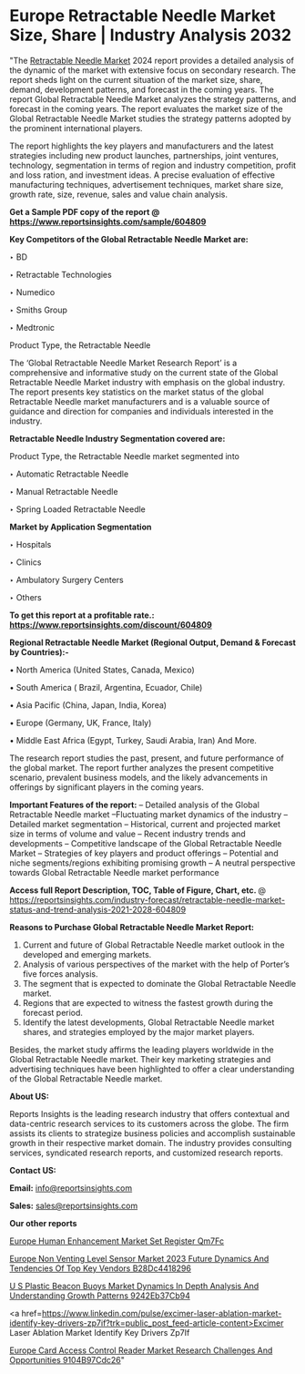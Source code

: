 # Europe Retractable Needle Market Size, Share | Industry Analysis 2032

"The <a href=https://www.reportsinsights.com/sample/604809>Retractable Needle Market</a> 2024 report provides a detailed analysis of the dynamic of the market with extensive focus on secondary research. The report sheds light on the current situation of the market size, share, demand, development patterns, and forecast in the coming years. The report Global Retractable Needle Market analyzes the strategy patterns, and forecast in the coming years. The report evaluates the market size of the Global Retractable Needle Market studies the strategy patterns adopted by the prominent international players.

The report highlights the key players and manufacturers and the latest strategies including new product launches, partnerships, joint ventures, technology, segmentation in terms of region and industry competition, profit and loss ration, and investment ideas. A precise evaluation of effective manufacturing techniques, advertisement techniques, market share size, growth rate, size, revenue, sales and value chain analysis.

<strong>Get a Sample PDF copy of the report @ <a href=https://www.reportsinsights.com/sample/604809 style=color:#0000ff;>https://www.reportsinsights.com/sample/604809</a></strong>

<strong>Key Competitors of the Global Retractable Needle Market are:</strong>

‣ BD

‣ Retractable Technologies

‣ Numedico

‣ Smiths Group

‣ Medtronic

   Product Type, the Retractable Needle

The ‘Global Retractable Needle Market Research Report’ is a comprehensive and informative study on the current state of the Global Retractable Needle Market industry with emphasis on the global industry. The report presents key statistics on the market status of the global Retractable Needle market manufacturers and is a valuable source of guidance and direction for companies and individuals interested in the industry.

<strong>Retractable Needle Industry Segmentation covered are:</strong>

Product Type, the Retractable Needle market segmented into

‣ Automatic Retractable Needle

‣ Manual Retractable Needle

‣ Spring Loaded Retractable Needle

<strong>Market by Application Segmentation</strong>

‣   Hospitals

‣ Clinics

‣ Ambulatory Surgery Centers

‣ Others

<strong>To get this report at a profitable rate.: <a href=https://www.reportsinsights.com/discount/604809 style=color:#0000ff;>https://www.reportsinsights.com/discount/604809</a></strong>

<strong>Regional Retractable Needle Market (Regional Output, Demand &amp; Forecast by Countries):-</strong>

• North America (United States, Canada, Mexico)

• South America ( Brazil, Argentina, Ecuador, Chile)

• Asia Pacific (China, Japan, India, Korea)

• Europe (Germany, UK, France, Italy)

• Middle East Africa (Egypt, Turkey, Saudi Arabia, Iran) And More.

The research report studies the past, present, and future performance of the global market. The report further analyzes the present competitive scenario, prevalent business models, and the likely advancements in offerings by significant players in the coming years.

<strong>Important Features of the report:</strong>
– Detailed analysis of the Global Retractable Needle market
–Fluctuating market dynamics of the industry
–Detailed market segmentation
– Historical, current and projected market size in terms of volume and value
– Recent industry trends and developments
– Competitive landscape of the Global Retractable Needle Market
– Strategies of key players and product offerings
– Potential and niche segments/regions exhibiting promising growth
– A neutral perspective towards Global Retractable Needle market performance

<strong>Access full Report Description, TOC, Table of Figure, Chart, etc. </strong>@   <a href=https://reportsinsights.com/industry-forecast/retractable-needle-market-status-and-trend-analysis-2021-2028-604809 style=color:#0000ff;>https://reportsinsights.com/industry-forecast/retractable-needle-market-status-and-trend-analysis-2021-2028-604809</a>

<strong>Reasons to Purchase Global Retractable Needle Market Report:</strong>
1. Current and future of Global Retractable Needle market outlook in the developed and emerging markets.
2. Analysis of various perspectives of the market with the help of Porter’s five forces analysis.
3. The segment that is expected to dominate the Global Retractable Needle market.
4. Regions that are expected to witness the fastest growth during the forecast period.
5. Identify the latest developments, Global Retractable Needle market shares, and strategies employed by the major market players.

Besides, the market study affirms the leading players worldwide in the Global Retractable Needle market. Their key marketing strategies and advertising techniques have been highlighted to offer a clear understanding of the Global Retractable Needle market.

<strong><strong>About US</strong>:</strong>

Reports Insights is the leading research industry that offers contextual and data-centric research services to its customers across the globe. The firm assists its clients to strategize business policies and accomplish sustainable growth in their respective market domain. The industry provides consulting services, syndicated research reports, and customized research reports.

<strong>Contact US:</strong>

<p class=><b>Email:</b> <a href=mailto:info@reportsinsights.com>info@reportsinsights.com</a></p>
<p class=><b>Sales:</b> <a href=mailto:sales@reportsinsights.com>sales@reportsinsights.com</a></p>

<strong>Our other reports</strong>

<a href=https://www.linkedin.com/pulse/europe-human-enhancement-market-set-register-qm7fc/>Europe Human Enhancement Market Set Register Qm7Fc</a>

<a href=https://medium.com/@swatiga40/europe-non-venting-level-sensor-market-2023-future-dynamics-and-tendencies-of-top-key-vendors-b28dc4418296>Europe Non Venting Level Sensor Market 2023 Future Dynamics And Tendencies Of Top Key Vendors B28Dc4418296</a>

<a href=https://medium.com/@aanarkumar6/u-s-plastic-beacon-buoys-market-dynamics-in-depth-analysis-and-understanding-growth-patterns-9242eb37cb94>U S Plastic Beacon Buoys Market Dynamics In Depth Analysis And Understanding Growth Patterns 9242Eb37Cb94</a>

<a href=https://www.linkedin.com/pulse/excimer-laser-ablation-market-identify-key-drivers-zp7if?trk=public_post_feed-article-content>Excimer Laser Ablation Market Identify Key Drivers Zp7If</a>

<a href=https://medium.com/@nadeemkazi0003/europe-card-access-control-reader-market-research-challenges-and-opportunities-9104b97cdc26>Europe Card Access Control Reader Market Research Challenges And Opportunities 9104B97Cdc26</a>"

